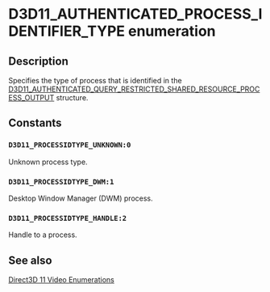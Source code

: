 # D3D11_AUTHENTICATED_PROCESS_IDENTIFIER_TYPE enumeration

## Description

Specifies the type of process that is identified in the [D3D11_AUTHENTICATED_QUERY_RESTRICTED_SHARED_RESOURCE_PROCESS_OUTPUT](https://learn.microsoft.com/windows/desktop/api/d3d11/ns-d3d11-d3d11_authenticated_query_restricted_shared_resource_process_output) structure.

## Constants

### `D3D11_PROCESSIDTYPE_UNKNOWN:0`

Unknown process type.

### `D3D11_PROCESSIDTYPE_DWM:1`

Desktop Window Manager (DWM) process.

### `D3D11_PROCESSIDTYPE_HANDLE:2`

Handle to a process.

## See also

[Direct3D 11 Video Enumerations](https://learn.microsoft.com/windows/desktop/medfound/direct3d-11-video-enumerations)